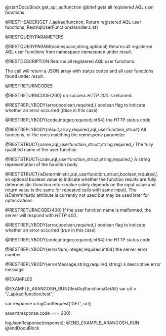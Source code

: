 
@startDocuBlock get_api_aqlfunction
@brief gets all reqistered AQL user functions

@RESTHEADER{GET /_api/aqlfunction, Return registered AQL user functions, RestAqlUserFunctionsHandler:List}

@RESTQUERYPARAMETERS

@RESTQUERYPARAM{namespace,string,optional}
Returns all registered AQL user functions from namespace *namespace* under *result*.

@RESTDESCRIPTION
Returns all registered AQL user functions.

The call will return a JSON array with status codes and all user functions found under *result*.

@RESTRETURNCODES

@RESTRETURNCODE{200}
on success *HTTP 200* is returned.

@RESTREPLYBODY{error,boolean,required,}
boolean flag to indicate whether an error occurred (*false* in this case)

@RESTREPLYBODY{code,integer,required,int64}
the HTTP status code

@RESTREPLYBODY{result,array,required,aql_userfunction_struct}
All functions, or the ones matching the *namespace* parameter 

@RESTSTRUCT{name,aql_userfunction_struct,string,required,}
The fully qualified name of the user function

@RESTSTRUCT{code,aql_userfunction_struct,string,required,}
A string representation of the function body

@RESTSTRUCT{isDeterministic,aql_userfunction_struct,boolean,required,}
an optional boolean value to indicate whether the function
results are fully deterministic (function return value solely depends on
the input value and return value is the same for repeated calls with same
input). The *isDeterministic* attribute is currently not used but may be
used later for optimizations.


@RESTRETURNCODE{400}
If the user function name is malformed, the server will respond with *HTTP 400*.

@RESTREPLYBODY{error,boolean,required,}
boolean flag to indicate whether an error occurred (*true* in this case)

@RESTREPLYBODY{code,integer,required,int64}
the HTTP status code

@RESTREPLYBODY{errorNum,integer,required,int64}
the server error number

@RESTREPLYBODY{errorMessage,string,required,string}
a descriptive error message


@EXAMPLES

@EXAMPLE_ARANGOSH_RUN{RestAqlfunctionsGetAll}
  var url = "/_api/aqlfunction/test";

  var response = logCurlRequest('GET', url);

  assert(response.code === 200);

  logJsonResponse(response);
@END_EXAMPLE_ARANGOSH_RUN
@endDocuBlock

